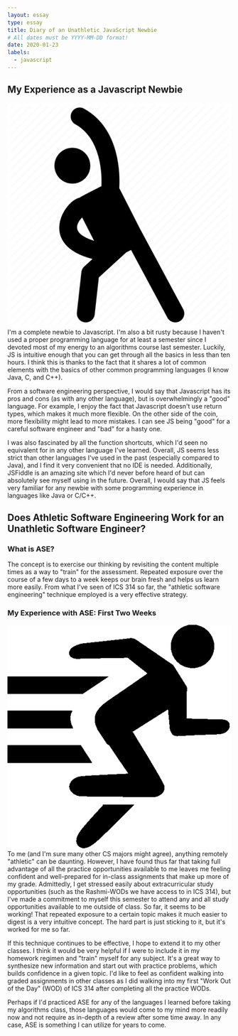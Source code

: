 ```yaml
---
layout: essay
type: essay
title: Diary of an Unathletic JavaScript Newbie
# All dates must be YYYY-MM-DD format!
date: 2020-01-23
labels:
  - javascript
---
```

## My Experience as a Javascript Newbie
<img class="ui small right floated image" src="../images/athlete.png">
I'm a complete newbie to Javascript. I'm also a bit rusty because I haven't used a proper programming language for at least a semester since I devoted most of my energy to an algorithms course last semester. Luckily, JS is intuitive enough that you can get through all the basics in less than ten hours. I think this is thanks to the fact that it shares a lot of common elements with the basics of other common programming languages (I know Java, C, and C++).

From a software engineering perspective, I would say that Javascript has its pros and cons (as with any other language), but is overwhelmingly a "good" language. For example, I enjoy the fact that Javascript doesn't use return types, which makes it much more flexible. On the other side of the coin, more flexibility might lead to more mistakes. I can see JS being "good" for a careful software engineer and "bad" for a hasty one. 

I was also fascinated by all the function shortcuts, which I'd seen no equivalent for in any other language I've learned. Overall, JS seems less strict than other languages I've used in the past (especially compared to Java), and I find it very convenient that no IDE is needed. Additionally, JSFiddle is an amazing site which I'd never before heard of but can absolutely see myself using in the future. Overall, I would say that JS feels very familiar for any newbie with some programming experience in languages like Java or C/C++.

## Does Athletic Software Engineering Work for an Unathletic Software Engineer?
### What is ASE?
The concept is to exercise our thinking by revisiting the content multiple times as a way to "train" for the assessment. Repeated exposure over the course of a few days to a week keeps our brain fresh and helps us learn more easily. From what I've seen of ICS 314 so far, the "athletic software engineering" technique employed is a very effective strategy. 

### My Experience with ASE: First Two Weeks
<img class="ui small right floated image" src="../images/athlete2.png">
To me (and I'm sure many other CS majors might agree), anything remotely "athletic" can be daunting. However, I have found thus far that taking full advantage of all the practice opportunities available to me leaves me feeling confident and well-prepared for in-class assignments that make up more of my grade. Admittedly, I get stressed easily about extracurricular study opportunities (such as the Rashmi-WODs we have access to in ICS 314), but I've made a commitment to myself this semester to attend any and all study opportunities available to me outside of class. So far, it seems to be working! That repeated exposure to a certain topic makes it much easier to digest is a very intuitive concept. The hard part is just sticking to it, but it's worked for me so far.

If this technique continues to be effective, I hope to extend it to my other classes. I think it would be very helpful if I were to include it in my homework regimen and "train" myself for any subject. It's a great way to synthesize new information and start out with practice problems, which builds confidence in a given topic. I'd like to feel as confident walking into graded assignments in other classes as I did walking into my first "Work Out of the Day" (WOD) of ICS 314 after completing all the practice WODs.

Perhaps if I'd practiced ASE for any of the languages I learned before taking my algorithms class, those languages would come to my mind more readily now and not require as in-depth of a review after some time away. In any case, ASE is something I can utilize for years to come.
